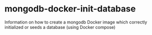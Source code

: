 # mongodb-docker-init-database
Information on how to create a mongodb Docker image which correctly initialized or seeds a database (using Docker compose)

